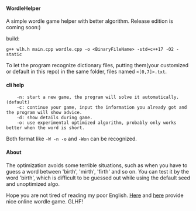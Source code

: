 #### WordleHelper
A simple wordle game helper with better algorithm. Release edition is coming soon:)

build:
```
g++ wlh.h main.cpp wordle.cpp -o <BinaryFileName> -std=c++17 -O2 -static
```

To let the program recognize dictionary files, putting them(your customized or default in this repo) in the same folder, files named `<[0,7]>.txt`.

#### cli help
```
    -n: start a new game, the program will solve it automatically. (default)
    -c: continue your game, input the information you already got and the program will show advice.
    -d: show details during game.
    -o: use experimental optimized algorithm, probably only works better when the word is short.
```
Both format like `-W -n -o` and `-Won` can be recognized.

#### About
The optimization avoids some terrible situations, such as when you have to guess a word between 'birth', 'mirth', 'firth' and so on. You can test it by the word 'birth', which is difficult to be guessed out while using the default seed and unoptimized algo.

Hope you are not tired of reading my poor English. [Here](https://wordlegame.org/) and [here](https://www.nytimes.com/games/wordle/index.html) provide nice online wordle game. GLHF!
